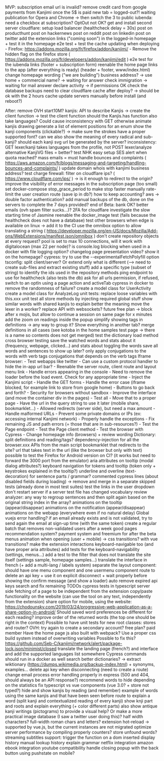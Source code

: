 MVP:
    subscription email url is invalid?
    remove credit card from google payments from Kanjimi once the 5$ is paid
    new tab = logged-out?!
    waiting publication for Opera and Chrome
        -> then switch the 3 to public
    iubenda: need a checkbox at subscription? OptOut not OK?
    get and install second server
    cloudflare: setup load balancer (healthcheck delay = 30s)
    post on producthunt
    post on hackernews
    post on reddit
    post on linkedin
    post on twitter
    add the extension links ("coming soon") in the logged-in homepage + test it in the homepage e2e test + test the cache updating when deploying
        - Firefox: https://addons.mozilla.org/fr/firefox/addon/kanjimi/
        - Remove the hidden flag on the firefox store ( https://addons.mozilla.org/fr/developers/addon/kanjimi/edit )
    e2e test for the iubenda links (footer + subscription form)
    reenable the home page links to the app (after everything is ready) (header + footer, www/index.html)
    change homepage wording ("we are building")
    business address? -> use home + commercial name? -> waiting for answer
    check immigration -> waiting for mail answer
    declare activity -> if permissions OK
    check the database backups
    need to clear cloudflare cache after deploy? -> should be ok with the 2 hours cache
    update servers manually before install (and reboot?)

After:
    remove OVH start10M?
    kanjis:
        API to describe Kanjis
            -> create the client function
            -> test the client function
        should the Kanjis.has function also take languages? Could cause inconsistency with GET otherwise
        animate kanjis drawing
        generate a list of element positions for an enum
        show the kanji components (clickable?)
            -> make sure the strokes have a proper supported font?
        can we also show the meaning of every radical and sub-kanji?
        should each kanji svg url be generated by the server?
    inconsistency: GET lexer/kanji takes languages from the profile, not POST lexer/analyze
    alternative KanjiVG files = better?
    test NHK easy
    setup SES alert when quota reached?
    mass emails = must handle bounces and complaints ( https://aws.amazon.com/fr/blogs/messaging-and-targeting/handling-bounces-and-complaints/ )
    update domain whois with kanjimi business address?
    test charge
    firewall: filter on cloudflare ips? ( https://www.cloudflare.com/ips/ ) -> is it enough to redirect to the origin?
    improve the visibility of error messages in the subscription page (too small)
    set docker-compose stop_grace_period to make stop faster
    manually rate-limit the user creation route (save ip in db?)
    how to keep accounting?
    aws -> double factor authentication?
    add manual backups of the db, done on the servers to complete the 7 days provided?
    end of Beta: bank OK?
    better emails (ovh spam filter sucks...)?
    2FA for cloudflare
    investigate the slow starting time of Jasmine
    reenable the docker_image test (fails because the healthcheck does not have a database)
    test other browsers
    when edge is available on linux -> add it to the CI
    use the omnibox option to allow translating a string ( https://developer.mozilla.org/en-US/docs/Mozilla/Add-ons/WebExtensions/manifest.json/omnibox )
    don't create repository objects at every request?
    pool is set to max 10 connections, will it work with digitalocean (max 22 per node)?
    is console.log blocking when used in a docker with file logging option?
    changelog page
    presentation video? show it on the homepage?
    cypress: try to use the --experimentalFetchPolyfill option
    tsconfig: split client/server? Or extend only what is different (--> need to create sub-files and extract existing stuff)
    add a specific type (subset of string) to identify the ids used in the repository methods
    ping endpoint to use for healthcheck (also tests the db)
    ask for all urls permission, if refused, switch to an optIn using a page action and activeTab
    cypress in docker to remove the randomness of failure?
    create a model class for UserActivity
    create a model class for AnalyzeLog
    unit tests: replace loose variables with this.xxx
    unit test all store methods by injecting required global stuff
    show similar words with shared kanjis to explain better the meaning
    move the lexer in a worker?
    replace API with websockets?
    future free plan -> block after x mojis, but allow to continue a session on same page for x minutes
    add the zoom on readings inside the popup
    simplify showing tags in definitions -> any way to group it? Show everything in another tab?
    merge definitions in all cases (see kotoba in the home samples test page -> there is a name so contents does not get merged)
    test the dictionary load method
    cross browser testing
    save the watched words and stats about it (frequency, webpage, clicked...) and stats about toggling the words
    save all words and sentences to show up later?
    only apply conjugations to the words with verb tags
    conjugations that depends on the verb tags
    Iframe browser:
        - Test webapps like twitter
        - Can use a custom protocol handler to hide the in-app url bar?
        - Reenable the server route, client route and layout menu link
        - Handle errors appearing in the console
        - Need to remove the loader before the load event. Check for any appropriate time
        - Inject the Kanjimi script
        - Handle the GET forms
        - Handle the error case (iframe blocked, for example link to store from google home)
        - Buttons to go back and forth?
        - Security for browsers without sandbox
        - Improve the interface (and move the container div in the pages)
        - Test all
        - Move that to a proper page
        - Have the url in the query string to use it later (mobile share, bookmarklet...)
        - Allowed redirects (server side), but need a max amount
        - Handle malformed URLs
        - Prevent some private domains or IPs (ex: accessing internal Kanjimi network)
        - Properly handle the exceptions
        - Fix remaining JS and path errors (= those that are in sub-resources?)
        - Test the Page endpoint
        - Test the Page client method
        - Test the browser with Cypress
        - Change homepage info (browsers) + review wording
    Dictionary: split definitions and reading/tags?
    dependency-injection for all the browser.xxx APIs from the main script
    bookmarklet that redirects to the site?
    url that takes text in the url (like the browser but only with text)
    possible to test the Firefox for Android version on CI? (it works but need to forward the 3000 port from the emulator)
    aria attributes on tooltip (modal dialog attributes?)
    keyboard navigation for tokens and tooltip (token only + keystrokes explained in the tooltip?)
    underline and overline (text-decoration) for sentence parts / grammar?
    commented cypress lines (about disabled fields during loading) -> remove and merge in a separate skipped tests (already done in most test suites)
    test the links in the user dropdown
    don't restart server if a server test file has changed
    vocabulary review
    analyzer: any way to regroup sentences and then split again based on the original string index in the array?
    animations on the tooltip (appear/disappear)
    animations on the notification (appear/disappear)
    animations on the webapp (everywhere even if no natural delay)
    Global vuejs error handling?
    if an email already exists and is not validated, try to send again the email at sign-up time (with the same token)
    create a regular batch that removes non-validated users after a week
    good pages recommendation system?
    payment system and freemium for after the beta
    menus animation when opening (user + mobile) -> css transitions? with vue transitions?
    make the extension interactions keyboard-navigable too (and have proper aria attributes)
    add tests for the keyboard-navigability (settings, menus...)
    add a test to the filter that does not translate the site itself (settings sample, homepage samples...)
    translate the interface in french (+ add a multi-lang / labels system)
    separate the layout component: should have one menu component and one usermenu component
    route to delete an api key + use it on explicit disconnect + wait properly before showing the confirm message (and show a loader)
    auto remove expired api keys
    search and fix remaining TODOs
    cypress tests in typescript
    server side fetching of a page to be independent from the extension
    copy/paste functionality on the website (can use the tool on any text, independently from the extension)
    share option for mobile, using the website: https://chodounsky.com/2019/03/24/progressive-web-application-as-a-share-option-in-android/
    Should saved word preferences be different for each reading?
    improve order of the returned words (the top one should be right in the context)
    Possible to have unit tests for new root classes: stores and router?
    OVH: try again to create a secondary account?
    free plan?
    paid member
    Have the home page js also built with webpack?
    Use a proper css build system instead of overwriting variables
    Possible to fix this? https://github.com/Seb-C/kanjimi/network/alert/package-lock.json/minimist/closed
    translate the landing page (french?) and interface and add the supported languages list somewhere
    Cypress commands should run in a docker as well
    search better dictionaries? -> extract wiktionary (https://dumps.wikimedia.org/backup-index.html) + synonyms, examples...
    delete api key when disconnecting (need to create a route)
    change email process
    error handling properly in express (500 and 404, should always be an API response?)
    recommend words to hide depending on the statistics
    fix typescript vs vue components (vue 3.0? + store not typed?)
    hide and show kanjis by reading (and remember)
    example of words using the same kanjis and that have been seen before
    route to explain a word (split kanji and contextualized reading of every kanji)
    show knji part and roots and explain everything (+ color different parts)
    also show antique kanji writings (pictograms) to provide a visual help? Or make a more practical image database (I saw a twitter user doing this)?
    half width characters? full-width roman chars and letters?
    extension hot-reload -> supported by vue.js, but the current instances are not migrated
    optimize server performance by compiling properly
    counters?
    store unfound words?
    streaming subtitles support: trigger the function on a dom inserted
    display history
    manual lookup history
    explain grammar
    netflix integration
    amazon ebook integration
    youtube compatibility
    handle closing popup with the back button using pushstate on mobile?
